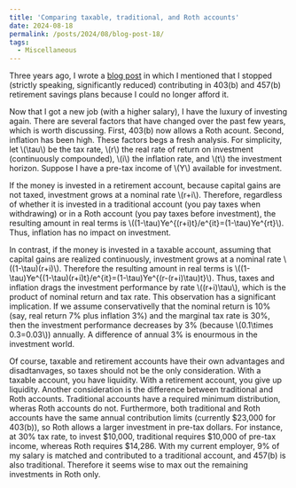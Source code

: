 ```yaml
---
title: 'Comparing taxable, traditional, and Roth accounts'
date: 2024-08-18
permalink: /posts/2024/08/blog-post-18/
tags:
  - Miscellaneous
---
```


Three years ago, I wrote a [blog post](https://alexisakira.github.io/posts/2021/11/blog-post-14/) in which I mentioned that I stopped (strictly speaking, significantly reduced) contributing in 403(b) and 457(b) retirement savings plans because I could no longer afford it.

Now that I got a new job (with a higher salary), I have the luxury of investing again. There are several factors that have changed over the past few years, which is worth discussing. First, 403(b) now allows a Roth acount. Second, inflation has been high. These factors begs a fresh analysis. For simplicity, let \\(\tau\\) be the tax rate, \\(r\\) the real rate of return on investment (continuously compounded), \\(i\\) the inflation rate, and \\(t\\) the investment horizon. Suppose I have a pre-tax income of \\(Y\\) available for investment.

If the money is invested in a retirement account, because capital gains are not taxed, investment grows at a nominal rate \\(r+i\\). Therefore, regardless of whether it is invested in a traditional account (you pay taxes when withdrawing) or in a Roth account (you pay taxes before investment), the resulting amount in real terms is \\((1-\tau)Ye^{(r+i)t}/e^{it}=(1-\tau)Ye^{rt}\\). Thus, inflation has no impact on investment.

In contrast, if the money is invested in a taxable account, assuming that capital gains are realized continuously, investment grows at a nominal rate \\((1-\tau)(r+i)\\). Therefore the resulting amount in real terms is \\((1-\tau)Ye^{(1-\tau)(r+i)t}/e^{it}=(1-\tau)Ye^{(r-(r+i)\tau)t}\\). Thus, taxes and inflation drags the investment performance by rate \\((r+i)\tau\\), which is the product of nominal return and tax rate. This observation has a significant implication. If we assume conservativelly that the nominal return is 10% (say, real return 7% plus inflation 3%) and the marginal tax rate is 30%, then the investment performance decreases by 3% (because \\(0.1\times 0.3=0.03\\)) annually. A difference of annual 3% is enourmous in the investment world.

Of course, taxable and retirement accounts have their own advantages and disadtanvages, so taxes should not be the only consideration. With a taxable account, you have liquidity. With a retirement account, you give up liquidity. Another consideration is the difference between traditional and Roth accounts. Traditional accounts have a required minimum distribution, wheras Roth accounts do not. Furthermore, both traditional and Roth accounts have the same annual contribution limits (currently \$23,000 for 403(b)), so Roth allows a larger investment in pre-tax dollars. For instance, at 30% tax rate, to invest \$10,000, traditional requires \$10,000 of pre-tax income, whereas Roth requires \$14,286. With my current employer, 9% of my salary is matched and contributed to a traditional account, and 457(b) is also traditional. Therefore it seems wise to max out the remaining investments in Roth only.
